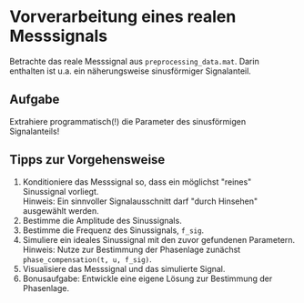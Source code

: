 Vorverarbeitung eines realen Messsignals
========================================

Betrachte das reale Messsignal aus `preprocessing_data.mat`.
Darin enthalten ist u.a. ein näherungsweise sinusförmiger Signalanteil.


Aufgabe
-------
Extrahiere programmatisch(!) die Parameter des sinusförmigen Signalanteils!


Tipps zur Vorgehensweise
------------------------
1. Konditioniere das Messsignal so, dass ein möglichst "reines" Sinussignal vorliegt.  
Hinweis: Ein sinnvoller Signalausschnitt darf "durch Hinsehen" ausgewählt werden.
2. Bestimme die Amplitude des Sinussignals.
3. Bestimme die Frequenz des Sinussignals, `f_sig`.
4. Simuliere ein ideales Sinussignal mit den zuvor gefundenen Parametern.  
Hinweis: Nutze zur Bestimmung der Phasenlage zunächst `phase_compensation(t, u, f_sig)`.
5. Visualisiere das Messsignal und das simulierte Signal.
6. Bonusaufgabe: Entwickle eine eigene Lösung zur Bestimmung der Phasenlage.
